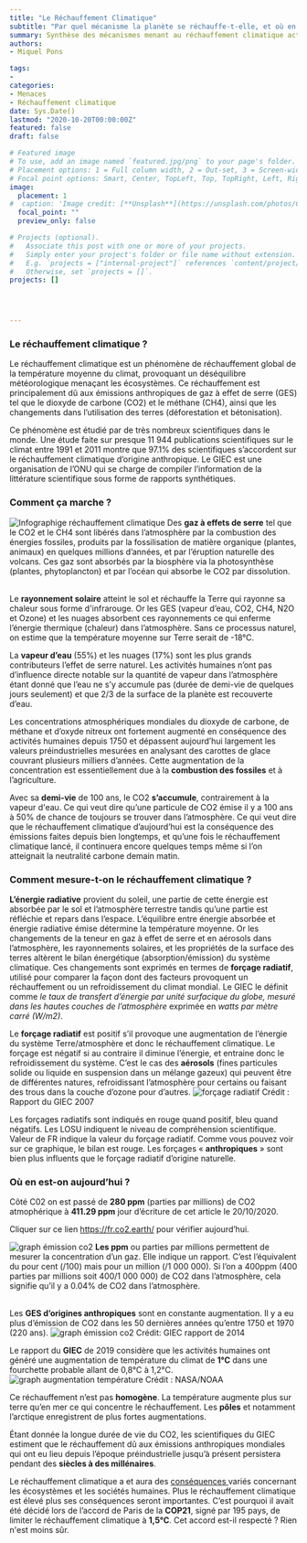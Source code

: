```yaml
---
title: "Le Réchauffement Climatique"
subtitle: "Par quel mécanisme la planète se réchauffe-t-elle, et où en sommes-nous aujourd'hui ? "
summary: Synthèse des mécanismes menant au réchauffement climatique actuel et de comment ces changements climatiques sont mesurés.
authors:
- Miquel Pons

tags:
- 
categories:
- Menaces
- Réchauffement climatique
date: Sys.Date()
lastmod: "2020-10-20T00:00:00Z"
featured: false
draft: false

# Featured image
# To use, add an image named `featured.jpg/png` to your page's folder.
# Placement options: 1 = Full column width, 2 = Out-set, 3 = Screen-width
# Focal point options: Smart, Center, TopLeft, Top, TopRight, Left, Right, BottomLeft, Bottom, BottomRight
image:
  placement: 1
#  caption: 'Image credit: [**Unsplash**](https://unsplash.com/photos/CpkOjOcXdUY)'
  focal_point: ""
  preview_only: false

# Projects (optional).
#   Associate this post with one or more of your projects.
#   Simply enter your project's folder or file name without extension.
#   E.g. `projects = ["internal-project"]` references `content/project/deep-learning/index.md`.
#   Otherwise, set `projects = []`.
projects: []




---
```


### Le réchauffement climatique ? 

Le réchauffement climatique est un phénomène de réchauffement global de la température moyenne du climat, provoquant un déséquilibre météorologique menaçant les écosystèmes. Ce réchauffement est principalement dû aux émissions anthropiques de gaz à effet de serre (GES) tel que le dioxyde de carbone (CO2) et le méthane (CH4), ainsi que les changements dans l’utilisation des terres (déforestation et bétonisation).  

Ce phénomène est étudié par de très nombreux scientifiques dans le monde. Une étude faite sur presque 11 944 publications scientifiques sur le climat entre 1991 et 2011 montre que 97.1% des scientifiques s’accordent sur le réchauffement climatique d’origine anthropique. Le GIEC est une organisation de l’ONU qui se charge de compiler l’information de la littérature scientifique sous forme de rapports synthétiques.

### Comment ça marche ?

<img class="fit-picture"      src="/media/infographie-RC.png"     alt="Infographige réchauffement climatique"     title="Réchauffement climatique E◊">
Des <b>gaz à effets de serre</b> tel que le CO2 et le CH4 sont libérés dans l’atmosphère par la combustion des énergies fossiles, produits par la fossilisation de matière organique (plantes, animaux) en quelques millions d’années, et par l’éruption naturelle des volcans. Ces gaz sont absorbés par la biosphère via la photosynthèse (plantes, phytoplancton) et par l’océan qui absorbe le CO2 par dissolution.  

<br/>
<br/>


Le **rayonnement solaire** atteint le sol et réchauffe la Terre qui rayonne sa chaleur sous forme d'infrarouge. Or les GES (vapeur d’eau, CO2, CH4, N2O et Ozone) et les nuages absorbent ces rayonnements ce qui enferme l’énergie thermique (chaleur) dans l’atmosphère. Sans ce processus naturel, on estime que la température moyenne sur Terre serait de -18°C. 

La **vapeur d’eau** (55%) et les nuages (17%) sont les plus grands contributeurs l’effet de serre naturel. Les activités humaines n’ont pas d’influence directe notable sur la quantité de vapeur dans l’atmosphère étant donné que l’eau ne s’y accumule pas (durée de demi-vie de quelques jours seulement) et que 2/3 de la surface de la planète est recouverte d’eau.   

Les concentrations atmosphériques mondiales du dioxyde de carbone, de méthane et d’oxyde nitreux ont fortement augmenté en conséquence des activités humaines depuis 1750 et dépassent aujourd’hui largement les valeurs préindustrielles mesurées en analysant des carottes de glace couvrant plusieurs milliers d’années. Cette augmentation de la concentration est essentiellement due à la **combustion des fossiles** et à l’agriculture.   

Avec sa **demi-vie** de 100 ans, le CO2 **s’accumule**, contrairement à la vapeur d'eau. Ce qui veut dire qu’une particule de CO2 émise il y a 100 ans à 50% de chance de toujours se trouver dans l’atmosphère. Ce qui veut dire que le réchauffement climatique d’aujourd’hui est la conséquence des émissions faites depuis bien longtemps, et qu’une fois le réchauffement climatique lancé, il continuera  encore quelques temps même si l’on atteignait la neutralité carbone demain matin. 

### Comment mesure-t-on le réchauffement climatique ? 

**L’énergie radiative** provient du soleil, une partie de cette énergie est absorbée par le sol et l’atmosphère terrestre tandis qu’une partie est réfléchie et repars dans l’espace. L’équilibre entre énergie absorbée et énergie radiative émise détermine la température moyenne. Or les changements de la teneur en gaz à effet de serre et en aérosols dans l’atmosphère, les rayonnements solaires, et les propriétés de la surface des terres altèrent le bilan énergétique (absorption/émission) du système climatique. Ces changements sont exprimés en termes de **forçage radiatif**, utilisé pour comparer la façon dont des facteurs provoquent un réchauffement ou un refroidissement du climat mondial. 
Le GIEC le définit comme  *le taux de transfert d’énergie par unité surfacique du globe, mesuré dans les hautes couches de l’atmosphère* exprimée en *watts par mètre carré (W/m2)*.

Le **forçage radiatif** est positif s’il provoque une augmentation de l’énergie du système Terre/atmosphère et donc le réchauffement climatique. Le forçage est négatif si au contraire il diminue l’énergie, et entraine donc le refroidissement du système. C’est le cas des **aérosols** (fines particules solide ou liquide en suspension dans un mélange gazeux) qui peuvent être de différentes natures, refroidissant l’atmosphère pour certains ou faisant des trous dans la couche d’ozone pour d’autres.
<img class="fit-picture"      src="/media/forçage radiatif.png"     alt="forçage radiatif"     title="Rapport du GIEC 2007">
Crédit : Rapport du GIEC 2007  

Les forçages radiatifs sont indiqués en rouge quand positif, bleu quand négatifs. Les  LOSU indiquent le niveau de compréhension scientifique. Valeur de FR indique la valeur du forçage radiatif.
Comme vous pouvez voir sur ce graphique, le bilan est rouge. Les forçages « **anthropiques** » sont bien plus influents que le forçage radiatif d’origine naturelle.

### Où en est-on aujourd’hui ?
Côté C02 on est passé de **280 ppm** (parties par millions) de CO2 atmophérique à **411.29 ppm** jour d’écriture de cet article le 20/10/2020.  

Cliquer sur ce lien https://fr.co2.earth/ pour vérifier aujourd’hui. 

<img class="fit-picture"      src="/media/CO2_emissions_vs_concentrations_1751-2019_lrg.png"     alt="graph émission co2"     title="NOAA">
<b>Les ppm</b> ou parties par millions permettent de mesurer la concentration d’un gaz. Elle indique un rapport. C’est l’équivalent du pour cent (/100) mais pour un million (/1 000 000). Si l’on a 400ppm (400 parties par millions soit 400/1 000 000) de CO2 dans l’atmosphère, cela signifie qu’il y a 0.04% de CO2 dans l’atmosphère.  

<br/>
<br/>


Les **GES d’origines anthropiques** sont en constante augmentation. Il y a eu plus d’émission de CO2 dans les 50 dernières années qu’entre 1750 et 1970 (220 ans).
<img class="fit-picture"      src="/media/émission anthropique mondiale 1750 2011.png"     alt="graph émission co2"     title="NOAA">
Crédit: GIEC rapport de 2014  

Le rapport du **GIEC** de 2019 considère que les activités humaines ont généré une augmentation de température du climat de **1°C** dans une fourchette probable allant de 0,8°C à 1,2°C.
<img class="fit-picture"      src="/media/1987_yearly_temperature_anomalies_from_1880_to_2019.jpeg"     alt="graph augmentation température"     title="NASA/NOAA">
Crédit : NASA/NOAA  

Ce réchauffement n’est pas **homogène**. La température augmente plus sur terre qu’en mer ce qui concentre le réchauffement. Les **pôles** et notamment l’arctique enregistrent de plus fortes augmentations.  

Étant donnée la longue durée de vie du CO2, les scientifiques du GIEC estiment que le réchauffement dû aux émissions anthropiques mondiales qui ont eu lieu depuis l’époque préindustrielle jusqu’à présent persistera pendant des **siècles à des millénaires**.  

Le réchauffement climatique a et aura des <a href="https://ecologieetentropie.netlify.app/post/conséquences-rc"> conséquences </a> variés concernant les écosystèmes et les sociétés humaines. Plus le réchauffement climatique est élevé plus ses conséquences seront importantes. C’est pourquoi il avait été décidé lors de l’accord de Paris de la **COP21**, signé par 195 pays, de limiter le réchauffement climatique à **1,5°C**. 
Cet accord est-il respecté ? Rien n'est moins sûr.  
